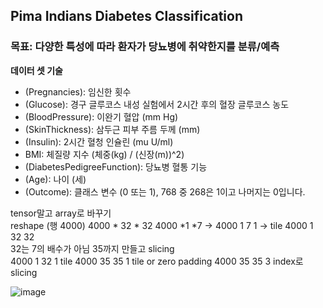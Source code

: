 ## **Pima Indians Diabetes Classification**

### 목표: 다양한 특성에 따라 환자가 당뇨병에 취약한지를 분류/예측
**데이터 셋 기술**
* (Pregnancies): 임신한 횟수
* (Glucose): 경구 글루코스 내성 실험에서 2시간 후의 혈장 글루코스 농도
* (BloodPressure): 이완기 혈압 (mm Hg)
* (SkinThickness): 삼두근 피부 주름 두께 (mm)
* (Insulin): 2시간 혈청 인슐린 (mu U/ml)
* BMI: 체질량 지수 (체중(kg) / (신장(m))^2)
* (DiabetesPedigreeFunction): 당뇨병 혈통 기능
* (Age): 나이 (세)
* (Outcome): 클래스 변수 (0 또는 1), 768 중 268은 1이고 나머지는 0입니다.

tensor말고 array로 바꾸기<br>
reshape (행 4000) 4000 * 32 * 32 4000 *1 *7 -> 4000 1 7 1 -> tile 4000 1 32 32<br>
32는 7의 배수가 아님 35까지 만들고 slicing<br>
4000 1 32 1 tile 4000 35 35 1  tile or zero padding 4000 35 35 3 index로 slicing<br>

![image](https://github.com/SewoongPark/SeSac_study_repo/assets/98893325/13c9a788-5fcf-40e6-8b73-2c706b82c077)
